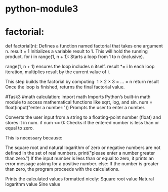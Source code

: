 # python-module3
# factorial:
 def factorial(n):
Defines a function named factorial that takes one argument n.
result = 1
Initializes a variable result to 1. This will hold the running product.
 for i in range(1, n + 1):
Starts a loop from 1 to n (inclusive).

range(1, n + 1) ensures the loop includes n itself.
 result *= i
In each loop iteration, multiplies result by the current value of i.

This step builds the factorial by computing:
1 × 2 × 3 × ... × n
return result
Once the loop is finished, returns the final factorial value.

#Task3
#math calculation:
import math
Imports Python’s built-in math module to access mathematical functions like sqrt, log, and sin.
num = float(input("enter a number:"))
Prompts the user to enter a number.

Converts the user input from a string to a floating-point number (float) and stores it in num.
if num <= 0:
Checks if the entered number is less than or equal to zero.

This is necessary because:

The square root and natural logarithm of zero or negative numbers are not defined in the set of real numbers.
 print("please enter a number greater than zero.")
If the input number is less than or equal to zero, it prints an error message asking for a positive number.
 else:
If the number is greater than zero, the program proceeds with the calculations.

Prints the calculated values formatted nicely:
Square root value
Natural logarithm value
Sine value




